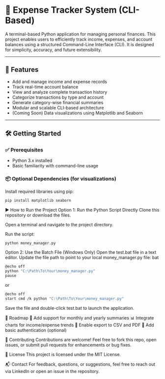 # 💸 Expense Tracker System (CLI-Based)

A terminal-based Python application for managing personal finances. This project enables users to efficiently track income, expenses, and account balances using a structured Command-Line Interface (CLI). It is designed for simplicity, accuracy, and future extensibility.

---

## 📌 Features

- Add and manage income and expense records  
- Track real-time account balance  
- View and analyze complete transaction history  
- Categorize transactions by type and account  
- Generate category-wise financial summaries  
- Modular and scalable CLI-based architecture  
- (Coming Soon) Data visualizations using Matplotlib and Seaborn

---

## 🛠️ Getting Started

### ✅ Prerequisites

- Python 3.x installed
- Basic familiarity with command-line usage

### 📦 Optional Dependencies (for visualizations)

Install required libraries using pip:

```bash
pip install matplotlib seaborn
```
▶️ How to Run the Project
Option 1: Run the Python Script Directly
Clone this repository or download the files.

Open a terminal and navigate to the project directory.

Run the script:
```bash
python money_manager.py
```
Option 2: Use the Batch File (Windows Only)
Open the test.bat file in a text editor.
Update the file path to point to your local money_manager.py file:
bat
```bash
@echo off
python "C:\Path\To\Your\money_manager.py"
pause
```
 or
```bash
@echo off
start cmd /k python "C:\Path\To\Your\money_manager.py"
```
Save the file and double-click test.bat to launch the application.


🚧 Roadmap
🔄 Add support for monthly and yearly summaries
📊 Integrate charts for income/expense trends
💾 Enable export to CSV and PDF
🔐 Add basic authentication (optional)

🤝 Contributing
Contributions are welcome! Feel free to fork this repo, open issues, or submit pull requests for enhancements or bug fixes.

📄 License
This project is licensed under the MIT License.

📬 Contact
For feedback, questions, or suggestions, feel free to reach out via LinkedIn or open an issue in the repository.
